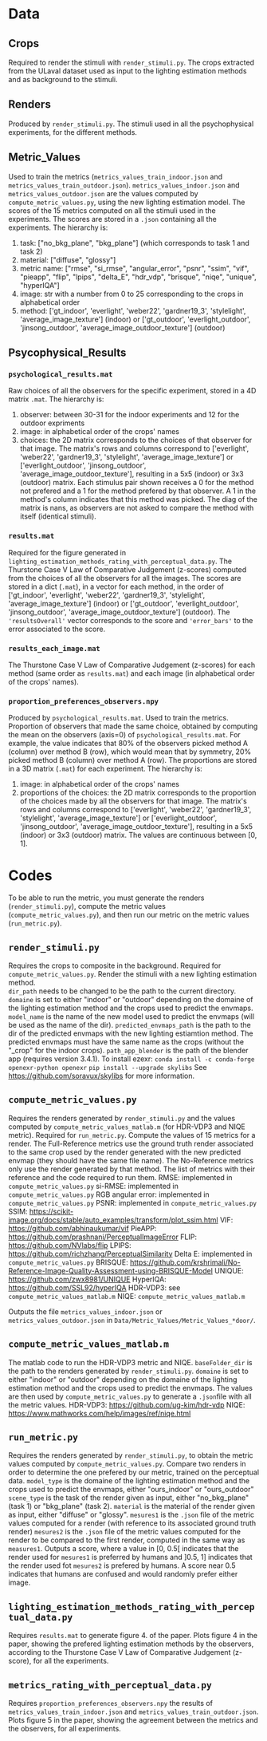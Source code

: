 # Data

## Crops
Required to render the stimuli with ``render_stimuli.py``.
The crops extracted from the ULaval dataset used as input to the lighting estimation methods and as background to the stimuli.

## Renders
Produced by ``render_stimuli.py``.
The stimuli used in all the psychophysical experiments, for the different methods.

## Metric_Values
Used to train the metrics (``metrics_values_train_indoor.json`` and ``metrics_values_train_outdoor.json``).  ``metrics_values_indoor.json`` and ``metrics_values_outdoor.json`` are the values computed by ``compute_metric_values.py``, using the new lighting estimation model.
The scores of the 15 metrics computed on all the stimuli used in the experiments.  The scores are stored in a ``.json`` containing all the experiments.  The hierarchy is:
1. task: ["no_bkg_plane", "bkg_plane"] (which corresponds to task 1 and task 2)
2. material: ["diffuse", "glossy"]
3. metric name: ["rmse", "si_rmse", "angular_error", "psnr", "ssim", "vif", "pieapp", "flip", "lpips", "delta_E", "hdr_vdp", "brisque", "niqe", "unique", "hyperIQA"]
4. image: str with a number from 0 to 25 corresponding to the crops in alphabetical order
5. method: ['gt_indoor', 'everlight', 'weber22', 'gardner19_3', 'stylelight', 'average_image_texture'] (indoor) or ['gt_outdoor', 'everlight_outdoor', 'jinsong_outdoor', 'average_image_outdoor_texture'] (outdoor)

## Psycophysical_Results
### ``psychological_results.mat``
Raw choices of all the observers for the specific experiment, stored in a 4D matrix ``.mat``.  The hierarchy is:
1. observer: between 30-31 for the indoor experiments and 12 for the outdoor expriments
2. image: in alphabetical order of the crops' names
3. choices: the 2D matrix corresponds to the choices of that observer for that image.  The matrix's rows and columns correspond to ['everlight', 'weber22', 'gardner19_3', 'stylelight', 'average_image_texture'] or ['everlight_outdoor', 'jinsong_outdoor', 'average_image_outdoor_texture'], resulting in a 5x5 (indoor) or 3x3 (outdoor) matrix.  Each stimulus pair shown receives a 0 for the method not prefered and a 1 for the method prefered by that observer.  A 1 in the method's column indicates that this method was picked.  The diag of the matrix is nans, as observers are not asked to compare the method with itself (identical stimuli).

### ``results.mat``
Required for the figure generated in ``lighting_estimation_methods_rating_with_perceptual_data.py``.
The Thurstone Case V Law of Comparative Judgement (z-scores) computed from the choices of all the observers for all the images.  The scores are stored in a dict (``.mat``), in a vector for each method, in the order of ['gt_indoor', 'everlight', 'weber22', 'gardner19_3', 'stylelight', 'average_image_texture'] (indoor) or ['gt_outdoor', 'everlight_outdoor', 'jinsong_outdoor', 'average_image_outdoor_texture'] (outdoor).  The ``'resultsOverall'`` vector corresponds to the score and ``'error_bars'`` to the error associated to the score.

### ``results_each_image.mat``
The Thurstone Case V Law of Comparative Judgement (z-scores) for each method (same order as ``results.mat``) and each image (in alphabetical order of the crops' names).

### ``proportion_preferences_observers.npy``
Produced by ``psychological_results.mat``.  Used to train the metrics.
Proportion of observers that made the same choice, obtained by computing the mean on the observers (axis=0) of ``psychological_results.mat``.  For example, the value indicates that 80% of the observers picked method A (column) over method B (row), which would mean that by symmetry, 20% picked method B (column) over method A (row).
The proportions are stored in a 3D matrix (``.mat``) for each experiment.  The hierarchy is:
1. image: in alphabetical order of the crops' names
2. proportions of the choices: the 2D matrix corresponds to the proportion of the choices made by all the observers for that image.  The matrix's rows and columns correspond to ['everlight', 'weber22', 'gardner19_3', 'stylelight', 'average_image_texture'] or ['everlight_outdoor', 'jinsong_outdoor', 'average_image_outdoor_texture'], resulting in a 5x5 (indoor) or 3x3 (outdoor) matrix.  The values are continuous between [0, 1].


# Codes
To be able to run the metric, you must generate the renders (``render_stimuli.py``), compute the metric values (``compute_metric_values.py``), and then run our metric on the metric values (``run_metric.py``).

## ``render_stimuli.py``
Requires the crops to composite in the background.
Required for ``compute_metric_values.py``.
Render the stimuli with a new lighting estimation method.  
``dir_path`` needs to be changed to be the path to the current directory.
``domaine`` is set to either "indoor" or "outdoor" depending on the domaine of the lighting estimation method and the crops used to predict the envmaps.
``model_name`` is the name of the new model used to predict the envmaps (will be used as the name of the dir).
``predicted_envmaps_path`` is the path to the dir of the predicted envmaps with the new lighting estiamtion method.  The predicted envmaps must have the same name as the crops (without the "_crop" for the indoor crops).
``path_app_blender`` is the path of the blender app (requires version 3.4.1).
To install ezexr:
``conda install -c conda-forge openexr-python openexr``
``pip install --upgrade skylibs``
See https://github.com/soravux/skylibs for more information.

## ``compute_metric_values.py``
Requires the renders generated by ``render_stimuli.py`` and the values computed by ``compute_metric_values_matlab.m`` (for HDR-VDP3 and NIQE metric).
Required for ``run_metric.py``.
Compute the values of 15 metrics for a render.  The Full-Reference metrics use the ground truth render associated to the same crop used by the render generated with the new predicted envmap (they should have the same file name).  The No-Reference metrics only use the render generated by that method.
The list of metrics with their reference and the code required to run them.
RMSE: implemented in ``compute_metric_values.py``
si-RMSE: implemented in ``compute_metric_values.py``
RGB angular error: implemented in ``compute_metric_values.py``
PSNR: implemented in ``compute_metric_values.py``
SSIM: https://scikit-image.org/docs/stable/auto_examples/transform/plot_ssim.html
VIF: https://github.com/abhinaukumar/vif
PieAPP: https://github.com/prashnani/PerceptualImageError
FLIP: https://github.com/NVlabs/flip
LPIPS: https://github.com/richzhang/PerceptualSimilarity
Delta E: implemented in ``compute_metric_values.py``
BRISQUE: https://github.com/krshrimali/No-Reference-Image-Quality-Assessment-using-BRISQUE-Model
UNIQUE: https://github.com/zwx8981/UNIQUE
HyperIQA: https://github.com/SSL92/hyperIQA
HDR-VDP3: see ``compute_metric_values_matlab.m``
NIQE: ``compute_metric_values_matlab.m``


Outputs the file ``metrics_values_indoor.json`` or ``metrics_values_outdoor.json`` in ``Data/Metric_Values/Metric_Values_*door/``.

## ``compute_metric_values_matlab.m``
The matlab code to run the HDR-VDP3 metric and NIQE.
``baseFolder_dir`` is the path to the renders generated by ``render_stimuli.py``.
``domaine`` is set to either "indoor" or "outdoor" depending on the domaine of the lighting estimation method and the crops used to predict the envmaps.
The values are then used by ``compute_metric_values.py`` to generate a ``.json``file with all the metric values.
HDR-VDP3: https://github.com/ug-kim/hdr-vdp
NIQE: https://www.mathworks.com/help/images/ref/niqe.html



## ``run_metric.py``
Requires the renders generated by ``render_stimuli.py``, to obtain the metric values computed by ``compute_metric_values.py``.
Compare two renders in order to determine the one prefered by our metric, trained on the perceptual data.
``model_type`` is the domaine of the lighting estimation method and the crops used to predict the envmaps, either "ours_indoor" or "ours_outdoor"
``scene_type`` is the task of the render given as input, either "no_bkg_plane" (task 1) or "bkg_plane" (task 2).
``material`` is the material of the render given as input, either "diffuse" or "glossy".
``mesures1`` is the ``.json`` file of the metric values computed for a render (with reference to its associated ground truth render)
``mesures2`` is the ``.json`` file of the metric values computed for the render to be compared to the first render, computed in the same way as ``measures1``.
Outputs a score, where a value in [0, 0.5[ indicates that the render used for ``mesures1`` is preferred by humans and ]0.5, 1] indicates that the render used fot ``mesures2`` is prefered by humans.  A score near 0.5 indicates that humans are confused and would randomly prefer either image.




## ``lighting_estimation_methods_rating_with_perceptual_data.py``
Requires ``results.mat`` to generate figure 4. of the paper.
Plots figure 4 in the paper, showing the prefered lighting estimation methods by the observers, according to the Thurstone Case V Law of Comparative Judgement (z-score), for all the experiments.

## ``metrics_rating_with_perceptual_data.py``
Requires ``proportion_preferences_observers.npy`` the results of ``metrics_values_train_indoor.json`` and ``metrics_values_train_outdoor.json``.
Plots figure 5 in the paper, showing the agreement between the metrics and the observers, for all experiments.